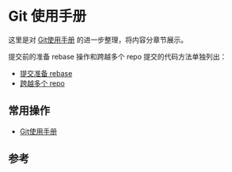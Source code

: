 # Git 使用手册

这里是对 [Git使用手册][1] 的进一步整理，将内容分章节展示。

提交前的准备 rebase 操作和跨越多个 repo 提交的代码方法单独列出：

* [提交准备 rebase](./rebase.md)
* [跨越多个 repo](./repo-cross.md) 

## 常用操作

* [Git使用手册][1]

## 参考

[1]: https://www.lijiaocn.com/%E6%8A%80%E5%B7%A7/2017/04/01/git.html "Git使用手册"
